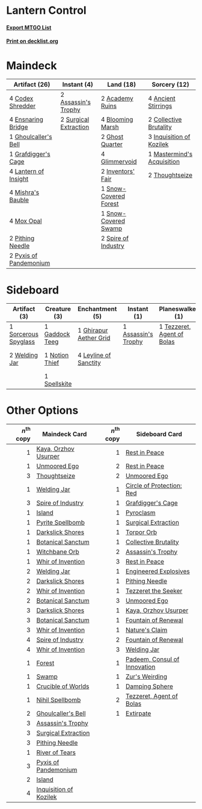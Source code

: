 # Lantern Control

#### [Export MTGO List](../collection/Lantern%20Control/Lantern%20Control.txt)
#### [Print on decklist.org](http://decklist.org/?deckmain=2%09Academy%20Ruins%0A4%09Ancient%20Stirrings%0A2%09Assassin's%20Trophy%0A4%09Blooming%20Marsh%0A4%09Codex%20Shredder%0A2%09Collective%20Brutality%0A4%09Ensnaring%20Bridge%0A2%09Ghost%20Quarter%0A1%09Ghoulcaller's%20Bell%0A4%09Glimmervoid%0A1%09Grafdigger's%20Cage%0A3%09Inquisition%20of%20Kozilek%0A2%09Inventors'%20Fair%0A4%09Lantern%20of%20Insight%0A1%09Mastermind's%20Acquisition%0A4%09Mishra's%20Bauble%0A4%09Mox%20Opal%0A2%09Pithing%20Needle%0A2%09Pyxis%20of%20Pandemonium%0A1%09Snow-Covered%20Forest%0A1%09Snow-Covered%20Swamp%0A2%09Spire%20of%20Industry%0A2%09Surgical%20Extraction%0A2%09Thoughtseize&deckside=1%09Assassin's%20Trophy%0A1%09Gaddock%20Teeg%0A1%09Ghirapur%20Aether%20Grid%0A4%09Leyline%20of%20Sanctity%0A1%09Maelstrom%20Pulse%0A1%09Notion%20Thief%0A1%09Sorcerous%20Spyglass%0A1%09Spellskite%0A1%09Tezzeret,%20Agent%20of%20Bolas%0A1%09Unmoored%20Ego%0A2%09Welding%20Jar)
# Maindeck

|                                          Artifact (26)                                          |                                          Instant (4)                                           |                                           Land (18)                                            |                                            Sorcery (12)                                             |
|-------------------------------------------------------------------------------------------------|------------------------------------------------------------------------------------------------|------------------------------------------------------------------------------------------------|-----------------------------------------------------------------------------------------------------|
|4 [Codex Shredder](http://gatherer.wizards.com/Pages/Card/Details.aspx?multiverseid=253635)      |2 [Assassin's Trophy](http://gatherer.wizards.com/Pages/Card/Details.aspx?multiverseid=452902)  |2 [Academy Ruins](http://gatherer.wizards.com/Pages/Card/Details.aspx?multiverseid=370424)      |4 [Ancient Stirrings](http://gatherer.wizards.com/Pages/Card/Details.aspx?multiverseid=442148)       |
|4 [Ensnaring Bridge](http://gatherer.wizards.com/Pages/Card/Details.aspx?multiverseid=15866)     |2 [Surgical Extraction](http://gatherer.wizards.com/Pages/Card/Details.aspx?multiverseid=397706)|4 [Blooming Marsh](http://gatherer.wizards.com/Pages/Card/Details.aspx?multiverseid=417816)     |2 [Collective Brutality](http://gatherer.wizards.com/Pages/Card/Details.aspx?multiverseid=414380)    |
|1 [Ghoulcaller's Bell](http://gatherer.wizards.com/Pages/Card/Details.aspx?multiverseid=237362)  |                                                                                                |2 [Ghost Quarter](http://gatherer.wizards.com/Pages/Card/Details.aspx?multiverseid=389534)      |3 [Inquisition of Kozilek](http://gatherer.wizards.com/Pages/Card/Details.aspx?multiverseid=416897)  |
|1 [Grafdigger's Cage](http://gatherer.wizards.com/Pages/Card/Details.aspx?multiverseid=278452)   |                                                                                                |4 [Glimmervoid](http://gatherer.wizards.com/Pages/Card/Details.aspx?multiverseid=370425)        |1 [Mastermind's Acquisition](http://gatherer.wizards.com/Pages/Card/Details.aspx?multiverseid=439734)|
|4 [Lantern of Insight](http://gatherer.wizards.com/Pages/Card/Details.aspx?multiverseid=73927)   |                                                                                                |2 [Inventors' Fair](http://gatherer.wizards.com/Pages/Card/Details.aspx?multiverseid=417820)    |2 [Thoughtseize](http://gatherer.wizards.com/Pages/Card/Details.aspx?multiverseid=438676)            |
|4 [Mishra's Bauble](http://gatherer.wizards.com/Pages/Card/Details.aspx?multiverseid=122122)     |                                                                                                |1 [Snow-Covered Forest](http://gatherer.wizards.com/Pages/Card/Details.aspx?multiverseid=121192)|                                                                                                     |
|4 [Mox Opal](http://gatherer.wizards.com/Pages/Card/Details.aspx?multiverseid=397719)            |                                                                                                |1 [Snow-Covered Swamp](http://gatherer.wizards.com/Pages/Card/Details.aspx?multiverseid=121256) |                                                                                                     |
|2 [Pithing Needle](http://gatherer.wizards.com/Pages/Card/Details.aspx?multiverseid=129526)      |                                                                                                |2 [Spire of Industry](http://gatherer.wizards.com/Pages/Card/Details.aspx?multiverseid=423851)  |                                                                                                     |
|2 [Pyxis of Pandemonium](http://gatherer.wizards.com/Pages/Card/Details.aspx?multiverseid=373669)|                                                                                                |                                                                                                |                                                                                                     |


# Sideboard

|                                         Artifact (3)                                          |                                      Creature (3)                                       |                                         Enchantment (5)                                         |                                         Instant (1)                                          |                                          Planeswalker (1)                                           |                                        Sorcery (2)                                         |
|-----------------------------------------------------------------------------------------------|-----------------------------------------------------------------------------------------|-------------------------------------------------------------------------------------------------|----------------------------------------------------------------------------------------------|-----------------------------------------------------------------------------------------------------|--------------------------------------------------------------------------------------------|
|1 [Sorcerous Spyglass](http://gatherer.wizards.com/Pages/Card/Details.aspx?multiverseid=435407)|1 [Gaddock Teeg](http://gatherer.wizards.com/Pages/Card/Details.aspx?multiverseid=140188)|1 [Ghirapur Aether Grid](http://gatherer.wizards.com/Pages/Card/Details.aspx?multiverseid=398517)|1 [Assassin's Trophy](http://gatherer.wizards.com/Pages/Card/Details.aspx?multiverseid=452902)|1 [Tezzeret, Agent of Bolas](http://gatherer.wizards.com/Pages/Card/Details.aspx?multiverseid=214065)|1 [Maelstrom Pulse](http://gatherer.wizards.com/Pages/Card/Details.aspx?multiverseid=180613)|
|2 [Welding Jar](http://gatherer.wizards.com/Pages/Card/Details.aspx?multiverseid=48328)        |1 [Notion Thief](http://gatherer.wizards.com/Pages/Card/Details.aspx?multiverseid=442200)|4 [Leyline of Sanctity](http://gatherer.wizards.com/Pages/Card/Details.aspx?multiverseid=204993) |                                                                                              |                                                                                                     |1 [Unmoored Ego](http://gatherer.wizards.com/Pages/Card/Details.aspx?multiverseid=452962)   |
|                                                                                               |1 [Spellskite](http://gatherer.wizards.com/Pages/Card/Details.aspx?multiverseid=397743)  |                                                                                                 |                                                                                              |                                                                                                     |                                                                                            |


# Other Options

|*n*<sup>th</sup> copy|                                          Maindeck Card                                          |*n*<sup>th</sup> copy|                                            Sideboard Card                                             |
|--------------------:|-------------------------------------------------------------------------------------------------|--------------------:|-------------------------------------------------------------------------------------------------------|
|                    1|[Kaya, Orzhov Usurper](http://gatherer.wizards.com/Pages/Card/Details.aspx?multiverseid=457330)  |                    1|[Rest in Peace](http://gatherer.wizards.com/Pages/Card/Details.aspx?multiverseid=442021)               |
|                    1|[Unmoored Ego](http://gatherer.wizards.com/Pages/Card/Details.aspx?multiverseid=452962)          |                    2|[Rest in Peace](http://gatherer.wizards.com/Pages/Card/Details.aspx?multiverseid=442021)               |
|                    3|[Thoughtseize](http://gatherer.wizards.com/Pages/Card/Details.aspx?multiverseid=438676)          |                    2|[Unmoored Ego](http://gatherer.wizards.com/Pages/Card/Details.aspx?multiverseid=452962)                |
|                    1|[Welding Jar](http://gatherer.wizards.com/Pages/Card/Details.aspx?multiverseid=48328)            |                    1|[Circle of Protection: Red](http://gatherer.wizards.com/Pages/Card/Details.aspx?multiverseid=841)      |
|                    3|[Spire of Industry](http://gatherer.wizards.com/Pages/Card/Details.aspx?multiverseid=423851)     |                    1|[Grafdigger's Cage](http://gatherer.wizards.com/Pages/Card/Details.aspx?multiverseid=278452)           |
|                    1|[Island](http://gatherer.wizards.com/Pages/Card/Details.aspx?multiverseid=439857)                |                    1|[Pyroclasm](http://gatherer.wizards.com/Pages/Card/Details.aspx?multiverseid=129801)                   |
|                    1|[Pyrite Spellbomb](http://gatherer.wizards.com/Pages/Card/Details.aspx?multiverseid=442796)      |                    1|[Surgical Extraction](http://gatherer.wizards.com/Pages/Card/Details.aspx?multiverseid=397706)         |
|                    1|[Darkslick Shores](http://gatherer.wizards.com/Pages/Card/Details.aspx?multiverseid=209400)      |                    1|[Torpor Orb](http://gatherer.wizards.com/Pages/Card/Details.aspx?multiverseid=233069)                  |
|                    1|[Botanical Sanctum](http://gatherer.wizards.com/Pages/Card/Details.aspx?multiverseid=417817)     |                    1|[Collective Brutality](http://gatherer.wizards.com/Pages/Card/Details.aspx?multiverseid=414380)        |
|                    1|[Witchbane Orb](http://gatherer.wizards.com/Pages/Card/Details.aspx?multiverseid=233240)         |                    2|[Assassin's Trophy](http://gatherer.wizards.com/Pages/Card/Details.aspx?multiverseid=452902)           |
|                    1|[Whir of Invention](http://gatherer.wizards.com/Pages/Card/Details.aspx?multiverseid=423716)     |                    3|[Rest in Peace](http://gatherer.wizards.com/Pages/Card/Details.aspx?multiverseid=442021)               |
|                    2|[Welding Jar](http://gatherer.wizards.com/Pages/Card/Details.aspx?multiverseid=48328)            |                    1|[Engineered Explosives](http://gatherer.wizards.com/Pages/Card/Details.aspx?multiverseid=50139)        |
|                    2|[Darkslick Shores](http://gatherer.wizards.com/Pages/Card/Details.aspx?multiverseid=209400)      |                    1|[Pithing Needle](http://gatherer.wizards.com/Pages/Card/Details.aspx?multiverseid=129526)              |
|                    2|[Whir of Invention](http://gatherer.wizards.com/Pages/Card/Details.aspx?multiverseid=423716)     |                    1|[Tezzeret the Seeker](http://gatherer.wizards.com/Pages/Card/Details.aspx?multiverseid=174912)         |
|                    2|[Botanical Sanctum](http://gatherer.wizards.com/Pages/Card/Details.aspx?multiverseid=417817)     |                    3|[Unmoored Ego](http://gatherer.wizards.com/Pages/Card/Details.aspx?multiverseid=452962)                |
|                    3|[Darkslick Shores](http://gatherer.wizards.com/Pages/Card/Details.aspx?multiverseid=209400)      |                    1|[Kaya, Orzhov Usurper](http://gatherer.wizards.com/Pages/Card/Details.aspx?multiverseid=457330)        |
|                    3|[Botanical Sanctum](http://gatherer.wizards.com/Pages/Card/Details.aspx?multiverseid=417817)     |                    1|[Fountain of Renewal](http://gatherer.wizards.com/Pages/Card/Details.aspx?multiverseid=447372)         |
|                    3|[Whir of Invention](http://gatherer.wizards.com/Pages/Card/Details.aspx?multiverseid=423716)     |                    1|[Nature's Claim](http://gatherer.wizards.com/Pages/Card/Details.aspx?multiverseid=382316)              |
|                    4|[Spire of Industry](http://gatherer.wizards.com/Pages/Card/Details.aspx?multiverseid=423851)     |                    2|[Fountain of Renewal](http://gatherer.wizards.com/Pages/Card/Details.aspx?multiverseid=447372)         |
|                    4|[Whir of Invention](http://gatherer.wizards.com/Pages/Card/Details.aspx?multiverseid=423716)     |                    3|[Welding Jar](http://gatherer.wizards.com/Pages/Card/Details.aspx?multiverseid=48328)                  |
|                    1|[Forest](http://gatherer.wizards.com/Pages/Card/Details.aspx?multiverseid=439860)                |                    1|[Padeem, Consul of Innovation](http://gatherer.wizards.com/Pages/Card/Details.aspx?multiverseid=417632)|
|                    1|[Swamp](http://gatherer.wizards.com/Pages/Card/Details.aspx?multiverseid=439858)                 |                    1|[Zur's Weirding](http://gatherer.wizards.com/Pages/Card/Details.aspx?multiverseid=3959)                |
|                    1|[Crucible of Worlds](http://gatherer.wizards.com/Pages/Card/Details.aspx?multiverseid=129480)    |                    1|[Damping Sphere](http://gatherer.wizards.com/Pages/Card/Details.aspx?multiverseid=443101)              |
|                    1|[Nihil Spellbomb](http://gatherer.wizards.com/Pages/Card/Details.aspx?multiverseid=442215)       |                    2|[Tezzeret, Agent of Bolas](http://gatherer.wizards.com/Pages/Card/Details.aspx?multiverseid=214065)    |
|                    2|[Ghoulcaller's Bell](http://gatherer.wizards.com/Pages/Card/Details.aspx?multiverseid=237362)    |                    1|[Extirpate](http://gatherer.wizards.com/Pages/Card/Details.aspx?multiverseid=370384)                   |
|                    3|[Assassin's Trophy](http://gatherer.wizards.com/Pages/Card/Details.aspx?multiverseid=452902)     |                     |                                                                                                       |
|                    3|[Surgical Extraction](http://gatherer.wizards.com/Pages/Card/Details.aspx?multiverseid=397706)   |                     |                                                                                                       |
|                    3|[Pithing Needle](http://gatherer.wizards.com/Pages/Card/Details.aspx?multiverseid=129526)        |                     |                                                                                                       |
|                    1|[River of Tears](http://gatherer.wizards.com/Pages/Card/Details.aspx?multiverseid=126210)        |                     |                                                                                                       |
|                    3|[Pyxis of Pandemonium](http://gatherer.wizards.com/Pages/Card/Details.aspx?multiverseid=373669)  |                     |                                                                                                       |
|                    2|[Island](http://gatherer.wizards.com/Pages/Card/Details.aspx?multiverseid=439857)                |                     |                                                                                                       |
|                    4|[Inquisition of Kozilek](http://gatherer.wizards.com/Pages/Card/Details.aspx?multiverseid=416897)|                     |                                                                                                       |

